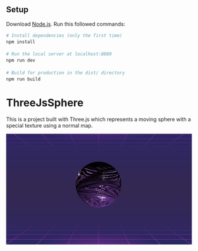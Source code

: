 ## Setup

Download [Node.js](https://nodejs.org/en/download/).
Run this followed commands:

```bash
# Install dependencies (only the first time)
npm install

# Run the local server at localhost:8080
npm run dev

# Build for production in the dist/ directory
npm run build
```

# ThreeJsSphere

This is a project built with Three.js which represents a moving sphere with a special texture using a normal map.

![Screenshot](https://github.com/vale-c/ThreeJsSphere/blob/main/static/assets/screenshot.png)
